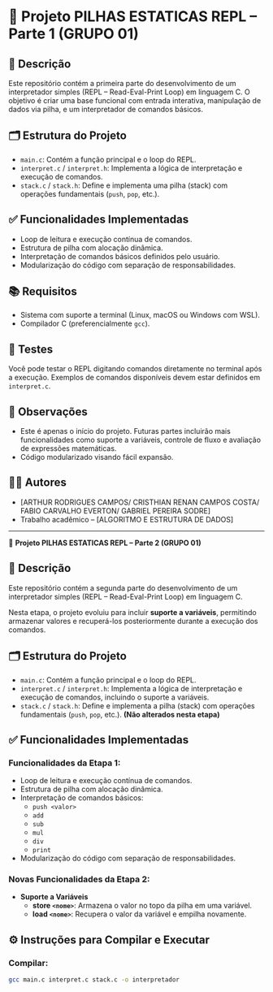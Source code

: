 # 🧠 Projeto PILHAS ESTATICAS REPL – Parte 1 (GRUPO 01)

## 📌 Descrição

Este repositório contém a primeira parte do desenvolvimento de um interpretador simples (REPL – Read-Eval-Print Loop) em linguagem C. O objetivo é criar uma base funcional com entrada interativa, manipulação de dados via pilha, e um interpretador de comandos básicos.

## 🗂️ Estrutura do Projeto

- `main.c`: Contém a função principal e o loop do REPL.
- `interpret.c` / `interpret.h`: Implementa a lógica de interpretação e execução de comandos.
- `stack.c` / `stack.h`: Define e implementa uma pilha (stack) com operações fundamentais (`push`, `pop`, etc.).


## ✅ Funcionalidades Implementadas

- Loop de leitura e execução contínua de comandos.
- Estrutura de pilha com alocação dinâmica.
- Interpretação de comandos básicos definidos pelo usuário.
- Modularização do código com separação de responsabilidades.

## 📚 Requisitos

- Sistema com suporte a terminal (Linux, macOS ou Windows com WSL).
- Compilador C (preferencialmente `gcc`).

## 🧪 Testes

Você pode testar o REPL digitando comandos diretamente no terminal após a execução. Exemplos de comandos disponíveis devem estar definidos em `interpret.c`.

## 📝 Observações

- Este é apenas o início do projeto. Futuras partes incluirão mais funcionalidades como suporte a variáveis, controle de fluxo e avaliação de expressões matemáticas.
- Código modularizado visando fácil expansão.

## 👨‍💻 Autores

- [ARTHUR RODRIGUES CAMPOS/
CRISTHIAN RENAN CAMPOS COSTA/
FABIO CARVALHO EVERTON/
GABRIEL PEREIRA SODRE]
- Trabalho acadêmico – [ALGORITMO E ESTRUTURA DE DADOS]


---

🧠 **Projeto PILHAS ESTATICAS REPL – Parte 2 (GRUPO 01)**

## 📌 Descrição

Este repositório contém a segunda parte do desenvolvimento de um interpretador simples (REPL – Read-Eval-Print Loop) em linguagem C.

Nesta etapa, o projeto evoluiu para incluir **suporte a variáveis**, permitindo armazenar valores e recuperá-los posteriormente durante a execução dos comandos.
## 🗂️ Estrutura do Projeto

- `main.c`: Contém a função principal e o loop do REPL.
- `interpret.c` / `interpret.h`: Implementa a lógica de interpretação e execução de comandos, incluindo o suporte a variáveis.
- `stack.c` / `stack.h`: Define e implementa a pilha (stack) com operações fundamentais (`push`, `pop`, etc.). **(Não alterados nesta etapa)**

## ✅ Funcionalidades Implementadas

### Funcionalidades da Etapa 1:

- Loop de leitura e execução contínua de comandos.
- Estrutura de pilha com alocação dinâmica.
- Interpretação de comandos básicos:
  - `push <valor>`
  - `add`
  - `sub`
  - `mul`
  - `div`
  - `print`
- Modularização do código com separação de responsabilidades.

### Novas Funcionalidades da Etapa 2:

- **Suporte a Variáveis**
  - **store `<nome>`**: Armazena o valor no topo da pilha em uma variável.
  - **load `<nome>`**: Recupera o valor da variável e empilha novamente.

## ⚙️ Instruções para Compilar e Executar

### Compilar:

```bash
gcc main.c interpret.c stack.c -o interpretador

